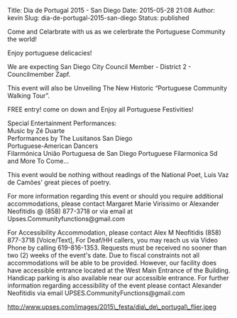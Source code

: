 Title: Dia de Portugal 2015 - San Diego
Date: 2015-05-28 21:08
Author: kevin
Slug: dia-de-portugal-2015-san-diego
Status: published

Come and Celarbrate with us as we celerbrate the Portuguese Community the world!

Enjoy portuguese delicacies!

We are expecting San Diego City Council Member - District 2 - Councilmember Zapf.

This event will also be Unveiling The New Historic “Portuguese Community Walking Tour”.

FREE entry! come on down and Enjoy all Portuguese Festivities!

Special Entertainment Performances:  
Music by Zé Duarte  
Performances by The Lusitanos San Diego  
Portuguese-American Dancers  
Filarmónica União Portuguesa de San Diego Portuguese Filarmonica Sd  
and More To Come...

This event would be nothing without readings of the National Poet, Luís Vaz de Camões' great pieces of poetry.

For more information regarding this event or should you require additional accommodations, please contact Margaret Marie Virissimo or Alexander Neofitidis @ (858) 877-3718 or via email at Upses.Communityfunctions\@gmail.com

For Accessibility Accommodation, please contact Alex M Neofitidis (858) 877-3718 \[Voice/Text\], For Deaf/HH callers, you may reach us via Video Phone by calling 619-816-1353. Requests must be received no sooner than two (2) weeks of the event's date. Due to fiscal constraints not all accommodations will be able to be provided. However, our facility does have accessible entrance located at the West Main Entrance of the Building. Handicap parking is also available near our accessible entrance. For further information regarding accessibility of the event please contact Alexander Neofitidis via email UPSES.CommunityFunctions\@gmail.com

http://www.upses.com/images/2015\_festa/dia\_de\_portugal\_flier.jpeg
